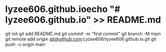 # lyzee606.github.ioecho "# lyzee606.github.io" >> README.md
git init
git add README.md
git commit -m "first commit"
git branch -M main
git remote add origin git@github.com:Lyzee606/lyzee606.github.io.git
git push -u origin main
